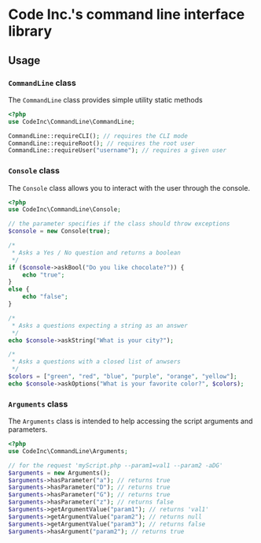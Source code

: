 # Code Inc.'s command line interface library

## Usage

### `CommandLine` class

The `CommandLine` class provides simple utility static methods

```php
<?php
use CodeInc\CommandLine\CommandLine;

CommandLine::requireCLI(); // requires the CLI mode
CommandLine::requireRoot(); // requires the root user
CommandLine::requireUser("username"); // requires a given user
```

### `Console` class

The `Console` class allows you to interact with the user through the console. 

```php
<?php
use CodeInc\CommandLine\Console;

// the parameter specifies if the class should throw exceptions
$console = new Console(true);

/*
 * Asks a Yes / No question and returns a boolean
 */
if ($console->askBool("Do you like chocolate?")) {
	echo "true";
}
else {
	echo "false";
}

/*
 * Asks a questions expecting a string as an answer
 */
echo $console->askString("What is your city?");

/*
 * Asks a questions with a closed list of anwsers
 */
$colors = ["green", "red", "blue", "purple", "orange", "yellow"];
echo $console->askOptions("What is your favorite color?", $colors);
```

### `Arguments` class

The `Arguments` class is intended to help accessing the script arguments and parameters.

```php
<?php
use CodeInc\CommandLine\Arguments;

// for the request 'myScript.php --param1=val1 --param2 -aDG'
$arguments = new Arguments();
$arguments->hasParameter("a"); // returns true
$arguments->hasParameter("D"); // returns true
$arguments->hasParameter("G"); // returns true
$arguments->hasParameter("z"); // returns false
$arguments->getArgumentValue("param1"); // returns 'val1'
$arguments->getArgumentValue("param2"); // returns null
$arguments->getArgumentValue("param3"); // returns false
$arguments->hasArgument("param2"); // returns true
```